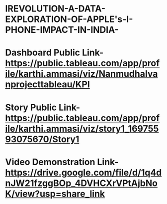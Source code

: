 # IREVOLUTION-A-DATA-EXPLORATION-OF-APPLE's-I-PHONE-IMPACT-IN-INDIA-
# Dashboard Public Link- https://public.tableau.com/app/profile/karthi.ammasi/viz/Nanmudhalvanprojecttableau/KPI
# Story Public Link- https://public.tableau.com/app/profile/karthi.ammasi/viz/story1_16975593075670/Story1
# Video Demonstration Link-https://drive.google.com/file/d/1q4dnJW21fzggBOp_4DVHCXrVPtAjbNoK/view?usp=share_link

